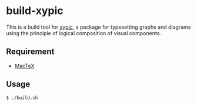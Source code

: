 # build-xypic

This is a build tool for [xypic](http://tug.org/applications/Xy-pic/Xy-pic.html), a package for typesetting graphs and diagrams using the principle of logical composition of visual components.

## Requirement

- [MacTeX](http://tug.org/mactex/morepackages.html)

## Usage

```
$ ./build.sh
```

